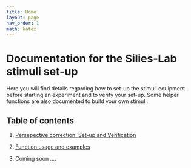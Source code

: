 ```yaml
---
title: Home
layout: page
nav_order: 1
math: katex
---
```


# Documentation for the Silies-Lab stimuli set-up

Here you will find details regarding how to set-up the stimuli equipment before starting an experiment and to verify your set-up. Some helper functions are also documented to build your own stimuli.


## Table of contents
1. [Persepective correction: Set-up and Verification](/perspective_correction)

2. [Function usage and examples](/stimuli_functions)

3. Coming soon ....


